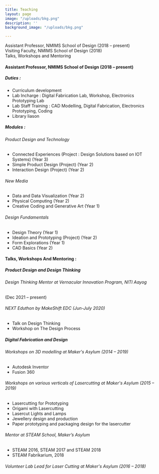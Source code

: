 ```yaml
---
title: Teaching
layout: page
image: "/uploads/bkg.png"
description: ''
background_image: "/uploads/bkg.png"

---
```

Assistant Professor, NMIMS School of Design (2018 – present)  
Visiting Faculty, NMIMS School of Design (2018)  
Talks, Workshops and Mentoring

#### Assistant Professor, NMIMS School of Design (2018 – present)

##### Duties :

* Curriculum development
* Lab Incharge : Digital Fabrication Lab, Workshop, Electronics Prototyping Lab
* Lab Staff Training : CAD Modelling, Digital Fabrication, Electronics Prototyping, Coding
* Library liason

##### Modules :

###### Product Design and Technology

* Connected Experiences (Project : Design Solutions based on IOT Systems) (Year 3)
* Simple Product Design (Project) (Year 2)
* Interaction Design (Project) (Year 2)

###### New Media

* Data and Data Visualization (Year 2)
* Physical Computing (Year 2)
* Creative Coding and Generative Art (Year 1)

###### Design Fundamentals

* Design Theory (Year 1)
* Ideation and Prototyping (Project) (Year 2)
* Form Explorations (Year 1)
* CAD Basics (Year 2)

#### Talks, Workshops And Mentoring :

##### Product Design and Design Thinking

###### Design Thinking Mentor at Vernacular Innovation Program, NITI Aayog   
 (Dec 2021 – present)

###### NEXT Eduthon by MakeShift EDC (Jun-July 2020)

* Talk on Design Thinking
* Workshop on The Design Process

##### Digital Fabrication and Design

###### Workshops on 3D modelling at Maker's Asylum (2014 – 2019)

* Autodesk Inventor
* Fusion 360

###### Workshops on various verticals of Lasercutting at Maker's Asylum (2015 – 2019)

* Lasercutting for Prototyping
* Origami with Lasercutting
* Lasercut Lights and Lamps
* Jewellery design and production
* Paper prototyping and packaging design for the lasercutter

###### Mentor at STEAM School, Maker’s Asylum

* STEAM 2016, STEAM 2017 and STEAM 2018
* STEAM Fabrikarium, 2018

###### Volunteer Lab Lead for Laser Cutting at Maker's Asylum (2016 – 2018)